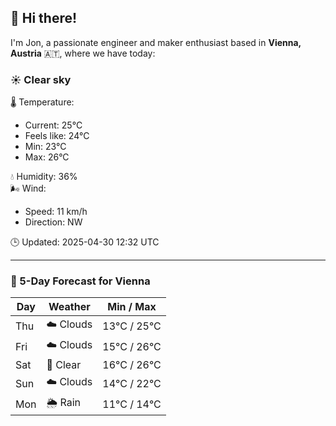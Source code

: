 ## 👋 Hi there!

I'm Jon, a passionate engineer and maker enthusiast based in **Vienna, Austria** 🇦🇹, where we have today:

### ☀️ Clear sky 

🌡️ Temperature: 
* Current: 25°C
* Feels like: 24°C
* Min: 23°C 
* Max: 26°C  

💧 Humidity: 36%  
🌬️ Wind: 
* Speed: 11 km/h 
* Direction: NW  

🕒 Updated: 2025-04-30 12:32 UTC

---

### 📅 5-Day Forecast for Vienna

| Day | Weather | Min / Max |
|-----|---------|------------|
| Thu | ☁️ Clouds | 13°C / 25°C |
| Fri | ☁️ Clouds | 15°C / 26°C |
| Sat | 🌙 Clear | 16°C / 26°C |
| Sun | ☁️ Clouds | 14°C / 22°C |
| Mon | 🌦️ Rain | 11°C / 14°C |
